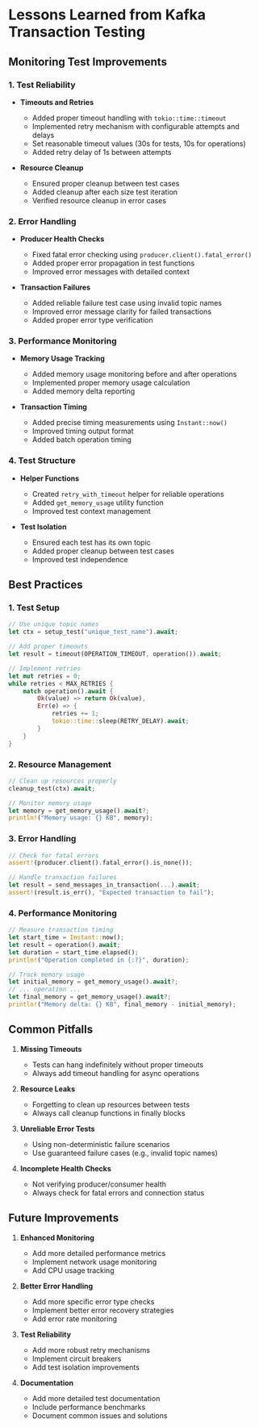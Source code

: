 # Lessons Learned from Kafka Transaction Testing

## Monitoring Test Improvements

### 1. Test Reliability
- **Timeouts and Retries**
  - Added proper timeout handling with `tokio::time::timeout`
  - Implemented retry mechanism with configurable attempts and delays
  - Set reasonable timeout values (30s for tests, 10s for operations)
  - Added retry delay of 1s between attempts

- **Resource Cleanup**
  - Ensured proper cleanup between test cases
  - Added cleanup after each size test iteration
  - Verified resource cleanup in error cases

### 2. Error Handling
- **Producer Health Checks**
  - Fixed fatal error checking using `producer.client().fatal_error()`
  - Added proper error propagation in test functions
  - Improved error messages with detailed context

- **Transaction Failures**
  - Added reliable failure test case using invalid topic names
  - Improved error message clarity for failed transactions
  - Added proper error type verification

### 3. Performance Monitoring
- **Memory Usage Tracking**
  - Added memory usage monitoring before and after operations
  - Implemented proper memory usage calculation
  - Added memory delta reporting

- **Transaction Timing**
  - Added precise timing measurements using `Instant::now()`
  - Improved timing output format
  - Added batch operation timing

### 4. Test Structure
- **Helper Functions**
  - Created `retry_with_timeout` helper for reliable operations
  - Added `get_memory_usage` utility function
  - Improved test context management

- **Test Isolation**
  - Ensured each test has its own topic
  - Added proper cleanup between test cases
  - Improved test independence

## Best Practices

### 1. Test Setup
```rust
// Use unique topic names
let ctx = setup_test("unique_test_name").await;

// Add proper timeouts
let result = timeout(OPERATION_TIMEOUT, operation()).await;

// Implement retries
let mut retries = 0;
while retries < MAX_RETRIES {
    match operation().await {
        Ok(value) => return Ok(value),
        Err(e) => {
            retries += 1;
            tokio::time::sleep(RETRY_DELAY).await;
        }
    }
}
```

### 2. Resource Management
```rust
// Clean up resources properly
cleanup_test(ctx).await;

// Monitor memory usage
let memory = get_memory_usage().await?;
println!("Memory usage: {} KB", memory);
```

### 3. Error Handling
```rust
// Check for fatal errors
assert!(producer.client().fatal_error().is_none());

// Handle transaction failures
let result = send_messages_in_transaction(...).await;
assert!(result.is_err(), "Expected transaction to fail");
```

### 4. Performance Monitoring
```rust
// Measure transaction timing
let start_time = Instant::now();
let result = operation().await;
let duration = start_time.elapsed();
println!("Operation completed in {:?}", duration);

// Track memory usage
let initial_memory = get_memory_usage().await?;
// ... operation ...
let final_memory = get_memory_usage().await?;
println!("Memory delta: {} KB", final_memory - initial_memory);
```

## Common Pitfalls

1. **Missing Timeouts**
   - Tests can hang indefinitely without proper timeouts
   - Always add timeout handling for async operations

2. **Resource Leaks**
   - Forgetting to clean up resources between tests
   - Always call cleanup functions in finally blocks

3. **Unreliable Error Tests**
   - Using non-deterministic failure scenarios
   - Use guaranteed failure cases (e.g., invalid topic names)

4. **Incomplete Health Checks**
   - Not verifying producer/consumer health
   - Always check for fatal errors and connection status

## Future Improvements

1. **Enhanced Monitoring**
   - Add more detailed performance metrics
   - Implement network usage monitoring
   - Add CPU usage tracking

2. **Better Error Handling**
   - Add more specific error type checks
   - Implement better error recovery strategies
   - Add error rate monitoring

3. **Test Reliability**
   - Add more robust retry mechanisms
   - Implement circuit breakers
   - Add test isolation improvements

4. **Documentation**
   - Add more detailed test documentation
   - Include performance benchmarks
   - Document common issues and solutions 